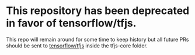 # This repository has been deprecated in favor of tensorflow/tfjs.

This repo will remain around for some time to keep history but all future PRs should be sent to [tensorflow/tfjs](https://github.com/tensorflow/tfjs) inside the tfjs-core folder.